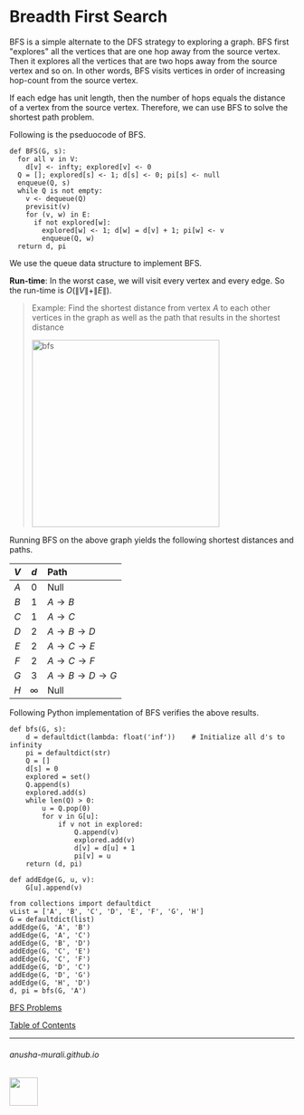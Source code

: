 # Breadth First Search

BFS is a simple alternate to the DFS strategy to exploring a graph. BFS first "explores" all the vertices that are one hop away from the source vertex. Then it explores all the vertices that are two hops away from the source vertex and so on. In other words, BFS visits vertices in order of increasing hop-count from the source vertex. 

If each edge has unit length, then the number of hops equals the distance of a vertex from the source vertex. Therefore, we can use BFS to solve the shortest path problem.

Following is the pseduocode of BFS.

```
def BFS(G, s):
  for all v in V:
    d[v] <- infty; explored[v] <- 0
  Q = []; explored[s] <- 1; d[s] <- 0; pi[s] <- null
  enqueue(Q, s)
  while Q is not empty:
    v <- dequeue(Q)
    previsit(v)
    for (v, w) in E:
      if not explored[w]:
        explored[w] <- 1; d[w] = d[v] + 1; pi[w] <- v
        enqueue(Q, w)
  return d, pi
```

We use the queue data structure to implement BFS.

**Run-time**: In the worst case, we will visit every vertex and every edge. So the run-time is $O(\|V\| + \|E\|)$.

>Example: Find the shortest distance from vertex $A$ to each other vertices in the graph as well as the path that results in the shortest distance
>
><img width="331" alt="bfs" src="https://github.com/user-attachments/assets/77a505cc-7d06-4bb9-84ae-d7bcd0b5b984">

Running BFS on the above graph yields the following shortest distances and paths.

| $V$  | $d$    | Path                                          |
| :--: | :---:  | :---                                          |
| $A$  | 0      | Null                                          |
| $B$  | 1      | $A \rightarrow B$                             |
| $C$  | 1      | $A \rightarrow C$                             |
| $D$  | 2      | $A \rightarrow B \rightarrow D$               |
| $E$  | 2      | $A \rightarrow C \rightarrow E$               |
| $F$  | 2      | $A \rightarrow C \rightarrow F$               |
| $G$  | 3      | $A \rightarrow B \rightarrow D \rightarrow G$ |
| $H$  |$\infty$| Null                                          |

Following Python implementation of BFS verifies the above results.

```
def bfs(G, s):
    d = defaultdict(lambda: float('inf'))    # Initialize all d's to infinity
    pi = defaultdict(str)
    Q = []
    d[s] = 0                                
    explored = set()
    Q.append(s)
    explored.add(s)
    while len(Q) > 0:
        u = Q.pop(0)
        for v in G[u]:
            if v not in explored:
                Q.append(v)
                explored.add(v)
                d[v] = d[u] + 1
                pi[v] = u
    return (d, pi)
                
def addEdge(G, u, v):
    G[u].append(v)

from collections import defaultdict
vList = ['A', 'B', 'C', 'D', 'E', 'F', 'G', 'H']
G = defaultdict(list)
addEdge(G, 'A', 'B')
addEdge(G, 'A', 'C')
addEdge(G, 'B', 'D')
addEdge(G, 'C', 'E')
addEdge(G, 'C', 'F')
addEdge(G, 'D', 'C')
addEdge(G, 'D', 'G')
addEdge(G, 'H', 'D')
d, pi = bfs(G, 'A')
```


[BFS Problems](./bfs_problems.md)

[Table of Contents](./index.md)

* * *
###### anusha-murali.github.io

<img src="https://github.com/anusha-murali/anusha-murali.github.io/assets/111596338/639243aa-2857-4595-a65a-7852762bb002" width="50" height="50"/>
